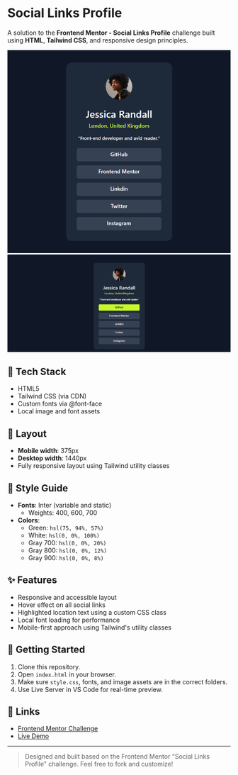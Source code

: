# Social Links Profile

A solution to the **Frontend Mentor - Social Links Profile** challenge built using **HTML**, **Tailwind CSS**, and responsive design principles.

![Screenshot](./preview.png)
![Screenshot_hover](./Preview-hover.png)

## 🔧 Tech Stack

- HTML5
- Tailwind CSS (via CDN)
- Custom fonts via @font-face
- Local image and font assets

## 📐 Layout

- **Mobile width**: 375px
- **Desktop width**: 1440px
- Fully responsive layout using Tailwind utility classes

## 🎨 Style Guide

- **Fonts**: Inter (variable and static)
  - Weights: 400, 600, 700
- **Colors**:
  - Green: `hsl(75, 94%, 57%)`
  - White: `hsl(0, 0%, 100%)`
  - Gray 700: `hsl(0, 0%, 20%)`
  - Gray 800: `hsl(0, 0%, 12%)`
  - Gray 900: `hsl(0, 0%, 8%)`

## ✨ Features

- Responsive and accessible layout
- Hover effect on all social links
- Highlighted location text using a custom CSS class
- Local font loading for performance
- Mobile-first approach using Tailwind's utility classes

## 🚀 Getting Started

1. Clone this repository.
2. Open `index.html` in your browser.
3. Make sure `style.css`, fonts, and image assets are in the correct folders.
4. Use Live Server in VS Code for real-time preview.

## 🔗 Links

- [Frontend Mentor Challenge](https://www.frontendmentor.io/profile/hepinsuthar)
- [Live Demo](https://hepinsuthar.github.io/social-links-profile/) 

---

> Designed and built based on the Frontend Mentor "Social Links Profile" challenge. Feel free to fork and customize!

